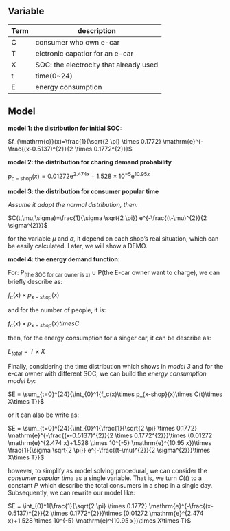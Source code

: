 ## Variable

| Term | description                            |
| ---- | -------------------------------------- |
| C    | consumer who own e-car                 |
| T    | elctronic capatior for an e-car        |
| X    | SOC: the electrocity that already used |
| t    | time(0~24)                             |
| E    | energy consumption                     |

## Model

**model 1: the distribution for initial  SOC:**

$f_{\mathrm{c}}(x)=\frac{1}{\sqrt{2 \pi} \times 0.1772} \mathrm{e}^{-\frac{(x-0.5137)^{2}}{2 \times 0.1772^{2}}}$

**model 2: the distribution for charing demand probability**

$p_{\mathrm{c}-\mathrm{shop}}(x)=0.01272 \mathrm{e}^{2.474 x}+1.528 \times 10^{-5} \mathrm{e}^{10.95 x}$

**model 3: the distribution for  consumer popular time**

*Assume it adapt the normal distribution, then:*

$C(t,\mu,\sigma)=\frac{1}{\sigma \sqrt{2 \pi}} e^{-\frac{(t-\mu)^{2}}{2 \sigma^{2}}}$

for the variable $\mu$ and $\sigma$, it depend on each shop’s real situation, which can be easily calculated. Later, we will show a DEMO.

**model 4: the energy demand function:**

For: P<sub>(the SOC for car owner is x)</sub> $\cup$ P(the E-car owner want to charge), we can briefly describe as:

$f_c(x)\times p_{x-shop}(x)$

and for the number of people, it is:

$f_c(x)\times p_{x-shop}(x)times C$

then, for the energy consumption for a singer car, it can be describe as:

$E_{total} = T\times X$

Finally, considering the time distribution which shows in *model 3* and for the e-car owner with different SOC, we can build the *energy consumption model by*: 

$E = \sum_{t=0}^{24}{\int_{0}^1{f_c(x)\times p_{x-shop}(x)\times C(t)\times X\times T}}$

or it can also be write as:

$E = \sum_{t=0}^{24}{\int_{0}^1{\frac{1}{\sqrt{2 \pi} \times 0.1772} \mathrm{e}^{-\frac{(x-0.5137)^{2}}{2 \times 0.1772^{2}}}\times (0.01272 \mathrm{e}^{2.474 x}+1.528 \times 10^{-5} \mathrm{e}^{10.95 x})\times \frac{1}{\sigma \sqrt{2 \pi}} e^{-\frac{(t-\mu)^{2}}{2 \sigma^{2}}}\times X\times T}}$

however, to simplify as model solving procedural, we can consider the *consumer popular time* as a single variable. That is, we turn $C(t)$ to a constant *P* which describe the total consumers in a shop in a single day. Subsequently, we can rewrite our model like:

$E = \int_{0}^1{\frac{1}{\sqrt{2 \pi} \times 0.1772} \mathrm{e}^{-\frac{(x-0.5137)^{2}}{2 \times 0.1772^{2}}}\times (0.01272 \mathrm{e}^{2.474 x}+1.528 \times 10^{-5} \mathrm{e}^{10.95 x})\times X\times T}$